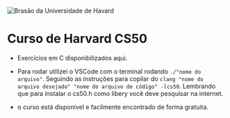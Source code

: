 ![Brasão da Universidade de Havard](https://www.harvard.edu/sites/default/files/user13/harvard_shield_wreath.png)
# Curso de Harvard CS50

-   Exercícios em C disponibilizados aqui.
    
-   Para rodar utilizei o VSCode com o terminal rodando `./"nome do arquivo"`. Seguindo as instruções para copilar do `clang "nome do arquivo desejado" "nome do arquivo de código" -lcs50`. Lembrando que para instalar o cs50.h como libery você deve pesquisar na internet.
    
-   o curso está disponível e facilmente encontrado de forma gratuita.